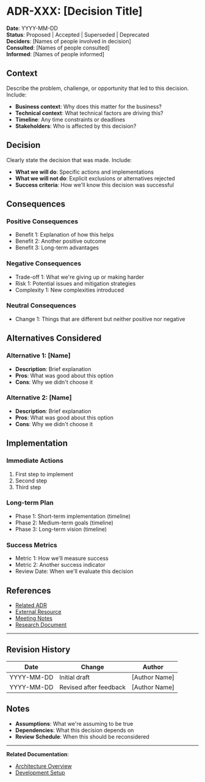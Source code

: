 # ADR-XXX: [Decision Title]

**Date**: YYYY-MM-DD  
**Status**: Proposed | Accepted | Superseded | Deprecated  
**Deciders**: [Names of people involved in decision]  
**Consulted**: [Names of people consulted]  
**Informed**: [Names of people informed]

## Context

<!-- What is the issue that we're seeing that is motivating this decision or change? -->

Describe the problem, challenge, or opportunity that led to this decision. Include:

- **Business context**: Why does this matter for the business?
- **Technical context**: What technical factors are driving this?
- **Timeline**: Any time constraints or deadlines
- **Stakeholders**: Who is affected by this decision?

## Decision

<!-- What is the change that we're proposing or have agreed to implement? -->

Clearly state the decision that was made. Include:

- **What we will do**: Specific actions and implementations
- **What we will not do**: Explicit exclusions or alternatives rejected
- **Success criteria**: How we'll know this decision was successful

## Consequences

<!-- What becomes easier or more difficult to do and any risks introduced by the change that will need to be mitigated. -->

### Positive Consequences

- Benefit 1: Explanation of how this helps
- Benefit 2: Another positive outcome
- Benefit 3: Long-term advantages

### Negative Consequences

- Trade-off 1: What we're giving up or making harder
- Risk 1: Potential issues and mitigation strategies
- Complexity 1: New complexities introduced

### Neutral Consequences

- Change 1: Things that are different but neither positive nor negative

## Alternatives Considered

<!-- What other options did we look at? -->

### Alternative 1: [Name]

- **Description**: Brief explanation
- **Pros**: What was good about this option
- **Cons**: Why we didn't choose it

### Alternative 2: [Name]

- **Description**: Brief explanation
- **Pros**: What was good about this option
- **Cons**: Why we didn't choose it

## Implementation

<!-- How will this decision be implemented? -->

### Immediate Actions

1. First step to implement
2. Second step
3. Third step

### Long-term Plan

- Phase 1: Short-term implementation (timeline)
- Phase 2: Medium-term goals (timeline)
- Phase 3: Long-term vision (timeline)

### Success Metrics

- Metric 1: How we'll measure success
- Metric 2: Another success indicator
- Review Date: When we'll evaluate this decision

## References

<!-- Links to supporting documents, discussions, research, etc. -->

- [Related ADR](./xxx-related-decision.md)
- [External Resource](https://example.com)
- [Meeting Notes](link-to-notes)
- [Research Document](link-to-research)

---

## Revision History

| Date       | Change                 | Author        |
| ---------- | ---------------------- | ------------- |
| YYYY-MM-DD | Initial draft          | [Author Name] |
| YYYY-MM-DD | Revised after feedback | [Author Name] |

## Notes

<!-- Any additional context, assumptions, or clarifications -->

- **Assumptions**: What we're assuming to be true
- **Dependencies**: What this decision depends on
- **Review Schedule**: When this should be reconsidered

---

**Related Documentation**:

- [Architecture Overview](../architecture/overview.md)
- [Development Setup](../development/setup.md)
